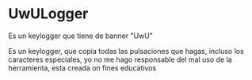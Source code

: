 # UwULogger
Es un keylogger que tiene de banner "UwU" 
 
Es un keylogger, que copia todas las pulsaciones que hagas, incluso los caracteres especiales, 
yo no me hago responsable del mal uso de la herramienta, esta creada on fines educativos
